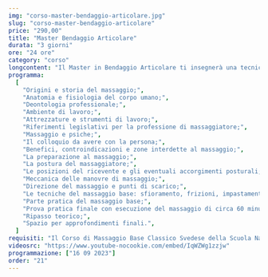 ```yaml
---
img: "corso-master-bendaggio-articolare.jpg"
slug: "corso-master-bendaggio-articolare"
price: "290,00"
title: "Master Bendaggio Articolare"
durata: "3 giorni"
ore: "24 ore"
category: "corso"
longcontent: "Il Master in Bendaggio Articolare ti insegnerà una tecnica di immobilizzazione parziale delle articolazioni, che permette di proteggere le strutture capsulo-legamentose da traumi e lesioni, favorendo al tempo stesso la funzionalità e la rieducazione dell’articolazione stessa. Il bendaggio articolare è una tecnica molto usata in ambito sportivo, per prevenire e curare le patologie articolari degli atleti, consentendo loro un precoce reinserimento nell’attività agonistica. Il bendaggio articolare si basa sulla conoscenza delle forze che causano un trauma e sulla capacità di contrastarle con una protezione adeguata. Il bendaggio articolare si esegue con l’uso di bende elastiche o adesive, che vengono applicate sull’articolazione in modo da mettere in posizione di accorciamento le strutture anatomiche lese, realizzando un effetto antalgico, e da mantenere il massimo grado di articolarità possibile, compatibilmente con la lesione. Il bendaggio articolare ha molti benefici: terapeutico, riabilitativo, psicologico, antalgico, preventivo, riduttivo, conservativo. Nel master imparerai la teoria e la pratica del bendaggio articolare, studierai l’anatomia e la fisiologia delle articolazioni, approfondirai le tecniche di bendaggio per le diverse articolazioni e le diverse patologie. Il master ti renderà in grado di praticare un bendaggio articolare efficace e sicuro, ottenendo un’azione protettiva e rieducativa su tutto il sistema articolare. Il master ti offrirà anche molte opportunità lavorative, come lavorare con gli atleti nei centri sportivi dove potrai soddisfare i bisogni di tanti clienti."
programma:
  [
    "Origini e storia del massaggio;",
    "Anatomia e fisiologia del corpo umano;",
    "Deontologia professionale;",
    "Ambiente di lavoro;",
    "Attrezzature e strumenti di lavoro;",
    "Riferimenti legislativi per la professione di massaggiatore;",
    "Massaggio e psiche;",
    "Il colloquio da avere con la persona;",
    "Benefici, controindicazioni e zone interdette al massaggio;",
    "La preparazione al massaggio;",
    "La postura del massaggiatore;",
    "Le posizioni del ricevente e gli eventuali accorgimenti posturali;",
    "Meccanica delle manovre di massaggio;",
    "Direzione del massaggio e punti di scarico;",
    "Le tecniche del massaggio base: sfioramento, frizioni, impastamenti, vibrazioni e percussioni in tutte le loro varianti e manovre;",
    "Parte pratica del massaggio base;",
    "Prova pratica finale con esecuzione del massaggio di circa 60 minuti;",
    "Ripasso teorico;",
    "Spazio per approfondimenti finali.",
  ]
requisiti: "Il Corso di Massaggio Base Classico Svedese della Scuola Nazionale di Massaggio Tao® è il corso per eccellenza più completo tra tutti. Esso è aperto e rivolto a chiunque, quindi non è necessario avere un'esperienza di base precedente. Il Massaggio Base Classico Svedese è particolarmente consigliato a chi non ha esperienza nelle tecniche di massaggio occidentali quali Sfioramenti, Frizioni, Impastamenti, Vibrazioni e Percussioni in tutte le loro varianti."
videosrc: "https://www.youtube-nocookie.com/embed/IqWZWg1zzjw"
programmazione: ["16 09 2023"]
order: "21"
---
```


